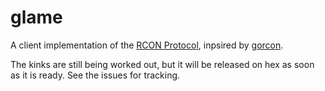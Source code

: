 # glame

A client implementation of the [RCON Protocol](https://developer.valvesoftware.com/wiki/Source_RCON_Protocol),
inpsired by [gorcon](https://github.com/gorcon/rcon).

The kinks are still being worked out, but it will be released on hex as soon as it is ready. See the issues for
tracking.
